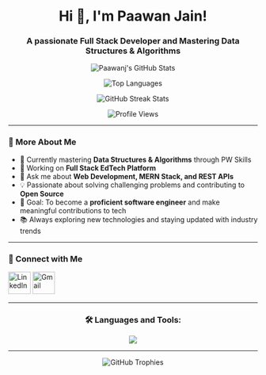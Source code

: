 <h1 align="center">Hi 👋, I'm Paawan Jain!</h1>
<h3 align="center">A passionate Full Stack Developer and  Mastering Data Structures & Algorithms</h3>

<p align="center">
  <img src="https://github-readme-stats.vercel.app/api?username=Paawanj&show_icons=true&locale=en&theme=shades-of-purple&count_private=true&hide_border=true" alt="Paawanj's GitHub Stats" />
</p>

<p align="center">
  <img src="https://github-readme-stats.vercel.app/api/top-langs?username=Paawanj&locale=en&theme=shades-of-purple&layout=compact&hide_border=true" alt="Top Languages" />
</p>

<p align="center">
  <img src="https://streak-stats.demolab.com/?user=Paawanj&theme=shades-of-purple&hide_border=true" alt="GitHub Streak Stats" />
</p>

<p align="center">
  <img src="https://komarev.com/ghpvc/?username=Paawanj&label=Profile%20views&color=brightgreen&style=flat" alt="Profile Views" />
</p>

---

### 🧠 More About Me

- 🌱 Currently mastering **Data Structures & Algorithms** through PW Skills  
- 🔭 Working on **Full Stack EdTech Platform**  
- 💬 Ask me about **Web Development, MERN Stack, and REST APIs**  
- 💡 Passionate about solving challenging problems and contributing to **Open Source**  
- 🎯 Goal: To become a **proficient software engineer** and make meaningful contributions to tech  
- 📚 Always exploring new technologies and staying updated with industry trends  

---

### 🤝 Connect with Me
<p align="left">
  <a href="https://linkedin.com/in/paawanjain" target="_blank"><img src="https://skillicons.dev/icons?i=linkedin" alt="LinkedIn" height="45"/></a>
  <a href="mailto:paawan@example.com" target="_blank"><img src="https://skillicons.dev/icons?i=gmail" alt="Gmail" height="45"/></a>
</p>

---

<h3 align="center">🛠️ Languages and Tools:</h3>
<p align="center">
  <img src="https://skillicons.dev/icons?i=javascript,python,c,cpp,html,css,react,tailwind,redux,nodejs,express,mongodb,postgresql,mysql,git,github,npm,postman,vscode" />
</p>

---

<p align="center">
  <img src="https://github-profile-trophy.vercel.app/?username=Paawanj&theme=tokyonight&no-frame=true&margin-w=10" alt="GitHub Trophies" />
</p>
